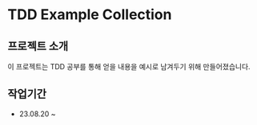 # TDD Example Collection

## 프로젝트 소개

이 프로젝트는 TDD 공부를 통해 얻을 내용을 예시로 남겨두기 위해 만들어졌습니다.

## 작업기간

- 23.08.20 ~
